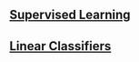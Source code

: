 
## [Supervised Learning](code/ML/supervisedLearning.md)
## [Linear Classifiers](code/ML/linearClassifiers.md)
